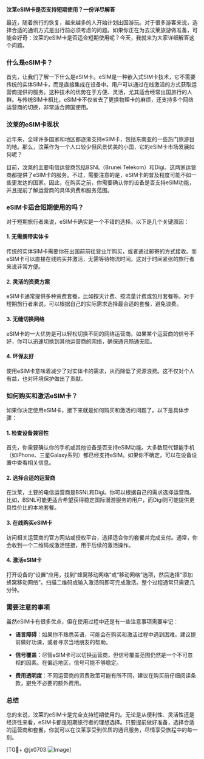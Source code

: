 **汶莱eSIM卡是否支持短期使用？一份详尽解答**

最近，随着旅行的恢复，越来越多的人开始计划出国游玩。对于很多游客来说，选择合适的通讯方式是出行前必须考虑的问题。如果你正在为去汶莱旅游做准备，可能会好奇：汶莱的eSIM卡是否适合短期使用呢？今天，我就来为大家详细解答这个问题。

### 什么是eSIM卡？

首先，让我们了解一下什么是eSIM卡。eSIM是一种嵌入式SIM卡技术，它不需要传统的实体SIM卡，而是直接集成在设备中。用户可以通过在线激活的方式获取运营商提供的服务。这种技术的优势在于方便、灵活，尤其适合经常出国旅行的人群。与传统SIM卡相比，eSIM卡不仅省去了更换物理卡的麻烦，还支持多个网络运营商的切换，非常适合跨国使用。

### 汶莱的eSIM卡现状

近年来，全球许多国家和地区都逐渐支持eSIM卡，包括东南亚的一些热门旅游目的地。那么，汶莱作为一个人口较少但风景优美的小国，它的eSIM卡市场发展如何呢？

目前，汶莱的主要电信运营商包括BSNL（Brunei Telekom）和Digi。这两家运营商都提供了eSIM卡的服务。不过，需要注意的是，eSIM卡的普及程度可能不如一些更发达的国家。因此，在购买之前，你需要确认你的设备是否支持eSIM功能，并且提前了解运营商的具体资费和服务范围。

### eSIM卡适合短期使用的吗？

对于短期旅行者来说，eSIM卡确实是一个不错的选择。以下是几个关键原因：

#### 1. **无需携带实体卡**
   传统的实体SIM卡需要你在出国前前往营业厅购买，或者通过邮寄的方式接收。而eSIM卡可以直接在线购买并激活，无需等待物流时间。这对于时间紧张的旅行者来说非常方便。

#### 2. **灵活的资费方案**
   eSIM卡通常提供多种资费套餐，比如按天计费、按流量计费或包月套餐等。对于短期旅行者来说，可以根据自己的实际需求选择最合适的套餐，避免浪费。

#### 3. **无缝切换网络**
   eSIM卡的一大优势是可以轻松切换不同的网络运营商。如果某个运营商的信号不好，你可以迅速切换到其他运营商的网络，确保通讯畅通无阻。

#### 4. **环保友好**
   使用eSIM卡意味着减少了对实体卡的需求，从而降低了资源浪费。这不仅对个人有益，也对环境保护做出了贡献。

### 如何购买和激活eSIM卡？

如果你决定使用eSIM卡，接下来就是如何购买和激活的问题了。以下是具体步骤：

#### 1. **检查设备兼容性**
   首先，你需要确认你的手机或其他设备是否支持eSIM功能。大多数现代智能手机（如iPhone、三星Galaxy系列）都已经支持eSIM。如果你不确定，可以在设备设置中查看相关信息。

#### 2. **选择合适的运营商**
   在汶莱，主要的电信运营商是BSNL和Digi。你可以根据自己的需求选择运营商。比如，BSNL可能更适合希望获得稳定国际漫游服务的用户，而Digi则可能提供更具性价比的本地套餐。

#### 3. **在线购买eSIM卡**
   访问相关运营商的官方网站或授权平台，选择适合你的套餐并完成支付。通常，你会收到一个二维码或激活链接，用于后续的激活操作。

#### 4. **激活eSIM卡**
   打开设备的“设置”应用，找到“蜂窝移动网络”或“移动网络”选项，然后选择“添加蜂窝移动网络”。扫描二维码或输入激活码即可完成激活。整个过程通常只需要几分钟。

### 需要注意的事项

虽然eSIM卡有很多优点，但在使用过程中还是有一些注意事项需要牢记：

- **语言障碍**：如果你不熟悉英语，可能会在购买和激活过程中遇到困难。建议提前做好功课，或者寻求当地朋友的帮助。
  
- **信号覆盖**：尽管eSIM卡可以切换运营商，但信号覆盖范围仍然是一个不可忽视的因素。在偏远地区，信号可能不够稳定。

- **费用透明度**：不同运营商的资费政策可能有所不同，建议在购买前仔细阅读条款，避免不必要的额外费用。

### 总结

总的来说，汶莱的eSIM卡是完全支持短期使用的。无论是从便利性、灵活性还是经济性来看，eSIM卡都是短期旅行者的理想选择。只要提前做好准备，选择合适的运营商和套餐，你就可以在汶莱享受到优质的通讯服务，尽情享受旅程中的每一刻。

[TG💪+ @jx0703 ![Image](https://github.com/user-attachments/assets/dbca1d08-cadb-493c-b0ec-ad6f7a83f270)]